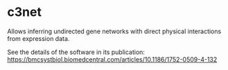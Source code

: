 # c3net
Allows inferring undirected gene networks with direct physical interactions from expression data.

See the details of the software in its publication:
https://bmcsystbiol.biomedcentral.com/articles/10.1186/1752-0509-4-132
